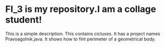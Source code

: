 # FI_3 is my repository.I am a collage student!
This is a simple description.
This contains cicluses.
It has a project names Pravoagolnik.java.
It shows how to fint perimeter of a geometrical body.
